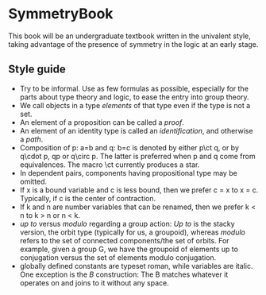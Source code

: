 # SymmetryBook
This book will be an undergraduate textbook written in the univalent style, taking advantage of the presence of symmetry in the logic at an early stage.

## Style guide

- Try to be informal.  Use as few formulas as possible, especially for the parts about type theory and logic, to ease the entry into group theory.
- We call objects in a type *elements* of that type even if the type is not a set.
- An element of a proposition can be called a *proof*.
- An element of an identity type is called an *identification*, and otherwise a *path*.
- Composition of p: a=b and q: b=c is denoted by either p\ct q, or by q\cdot p, qp or q\circ p. The latter is preferred when p and q come from equivalences. The macro \ct currently produces a star.
- In dependent pairs, components having propositional type may be omitted.
- If x is a bound variable and c is less bound, then we prefer c = x to x = c. Typically, if c is the center of contraction.
- If k and n are number variables that can be renamed, then we prefer k < n to k > n or n < k.
- *up to* versus *modulo* regarding a group action: *Up to* is the stacky version, the orbit type (typically for us, a groupoid), whereas *modulo* refers to the set of connected components/the set of orbits. For example, given a group G, we have the groupoid of elements up to conjugation versus the set of elements modulo conjugation.
- globally defined constants are typeset roman, while variables are italic. One exception is the *B* construction: The B matches whatever it operates on and joins to it without any space.